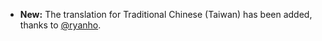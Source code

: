* **New:** The translation for Traditional Chinese (Taiwan) has been added, thanks to [@ryanho](https://github.com/ryanho).
